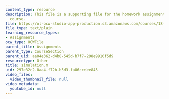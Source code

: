 ```yaml
---
content_type: resource
description: This file is a supporting file for the homework assignment 2 for the
  course.
file: https://ol-ocw-studio-app-production.s3.amazonaws.com/courses/18-086-mathematical-methods-for-engineers-ii-spring-2006/297e32c20aa4f72bb5d3fa86ccdee845_simulation.m
file_type: text/plain
learning_resource_types:
- Assignments
ocw_type: OCWFile
parent_title: Assignments
parent_type: CourseSection
parent_uid: aa04e362-d4b8-545d-b7f7-298e9910f5d9
resourcetype: Other
title: simulation.m
uid: 297e32c2-0aa4-f72b-b5d3-fa86ccdee845
video_files:
  video_thumbnail_file: null
video_metadata:
  youtube_id: null
---
```

